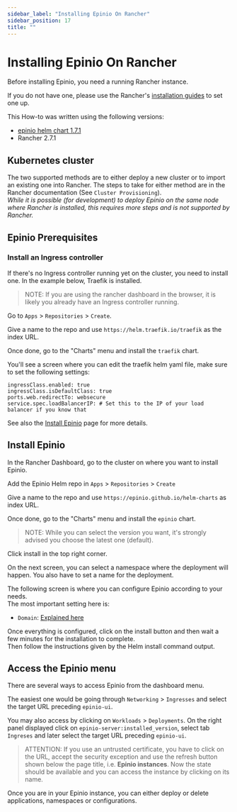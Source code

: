 ```yaml
---
sidebar_label: "Installing Epinio On Rancher"
sidebar_position: 17
title: ""
---
```


# Installing Epinio On Rancher

Before installing Epinio, you need a running Rancher instance.

If you do not have one, please use the Rancher's [installation guides](https://rancher.com/docs) to set one up.

This How-to was written using the following versions:
* [epinio helm chart 1.7.1](https://github.com/epinio/helm-charts/releases/tag/epinio-1.7.1)
* Rancher 2.7.1

## Kubernetes cluster

The two supported methods are to either deploy a new cluster or to import an existing one into Rancher. The steps to take for either method are in the Rancher documentation (See `Cluster Provisioning`).<br />
*While it is possible (for development) to deploy Epinio on the same node where Rancher is installed, this requires more steps and is not supported by Rancher.*


## Epinio Prerequisites

### Install an Ingress controller

If there's no Ingress controller running yet on the cluster, you need to install one. In the example below, Traefik is installed.

> NOTE: If you are using the rancher dashboard in the browser, it is likely you already have an Ingress controller running.

Go to `Apps` > `Repositories` > `Create`.

Give a name to the repo and use `https://helm.traefik.io/traefik` as the index URL.

Once done, go to the "Charts" menu and install the `traefik` chart.

You'll see a screen where you can edit the traefik helm yaml file, make sure to set the following settings:

```
ingressClass.enabled: true
ingressClass.isDefaultClass: true
ports.web.redirectTo: websecure
service.spec.loadBalancerIP: # Set this to the IP of your load balancer if you know that
```

See also the [Install Epinio](../../installation/install_epinio.md#ingress-controller) page for more details.

## Install Epinio

In the Rancher Dashboard, go to the cluster on where you want to install Epinio.

Add the Epinio Helm repo in `Apps` > `Repositories` > `Create`

Give a name to the repo and use `https://epinio.github.io/helm-charts` as index URL.

Once done, go to the "Charts" menu and install the `epinio` chart.

> NOTE: While you can select the version you want, it's strongly advised you choose the latest one (default). 

Click install in the top right corner.

On the next screen, you can select a namespace where the deployment will happen. You also have to set a name for the deployment.

The following screen is where you can configure Epinio according to your needs.<br />
The most important setting here is:
- `Domain`: [Explained here](../../installation/dns_setup.md)

Once everything is configured, click on the install button and then wait a few minutes for the installation to complete.<br />
Then follow the instructions given by the Helm install command output.

## Access the Epinio menu

There are several ways to access Epinio from the dashboard menu. 

The easiest one would be going through `Networking` > `Ingresses` and select the target URL preceding `epinio-ui`.

You may also access by clicking on `Workloads` > `Deployments`. On the right panel displayed click on `epinio-server:installed_version`, select tab `Ingreses` and later select the target URL preceding `epinio-ui`. 

> ATTENTION: If you use an untrusted certificate, you have to click on the URL, accept the security exception and use the refresh button shown below the page title, i.e. __Epinio instances__.
Now the state should be available and you can access the instance by clicking on its name.

Once you are in your Epinio instance, you can either deploy or delete applications, namespaces or configurations.

